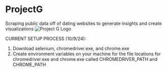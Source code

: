 # ProjectG

Scraping public data off of dating websites to generate insights and create visualizations
![Project G Logo](https://github.com/user-attachments/assets/7f1f8c8e-d6ea-4d79-9c27-a9158b109648)

CURRENT SETUP PROCESS (10/9/24):

1. Download selenium, chromedriver.exe, and chrome.exe
2. Create environment variables on your machine for the file locations for chromedriver.exe and chrome.exe called CHROMEDRIVER_PATH and CHROME_PATH
